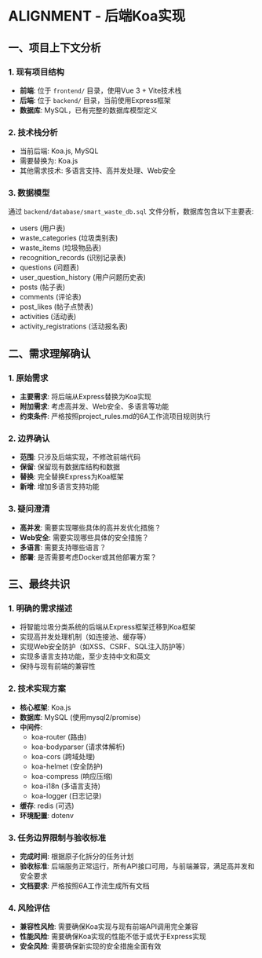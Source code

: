 # ALIGNMENT - 后端Koa实现

## 一、项目上下文分析

### 1. 现有项目结构
- **前端**: 位于 `frontend/` 目录，使用Vue 3 + Vite技术栈
- **后端**: 位于 `backend/` 目录，当前使用Express框架
- **数据库**: MySQL，已有完整的数据库模型定义

### 2. 技术栈分析
- 当前后端: Koa.js, MySQL
- 需要替换为: Koa.js
- 其他需求技术: 多语言支持、高并发处理、Web安全

### 3. 数据模型
通过 `backend/database/smart_waste_db.sql` 文件分析，数据库包含以下主要表:
- users (用户表)
- waste_categories (垃圾类别表)
- waste_items (垃圾物品表)
- recognition_records (识别记录表)
- questions (问题表)
- user_question_history (用户问题历史表)
- posts (帖子表)
- comments (评论表)
- post_likes (帖子点赞表)
- activities (活动表)
- activity_registrations (活动报名表)

## 二、需求理解确认

### 1. 原始需求
- **主要需求**: 将后端从Express替换为Koa实现
- **附加需求**: 考虑高并发、Web安全、多语言等功能
- **约束条件**: 严格按照project_rules.md的6A工作流项目规则执行

### 2. 边界确认
- **范围**: 只涉及后端实现，不修改前端代码
- **保留**: 保留现有数据库结构和数据
- **替换**: 完全替换Express为Koa框架
- **新增**: 增加多语言支持功能

### 3. 疑问澄清
- **高并发**: 需要实现哪些具体的高并发优化措施？
- **Web安全**: 需要实现哪些具体的安全措施？
- **多语言**: 需要支持哪些语言？
- **部署**: 是否需要考虑Docker或其他部署方案？

## 三、最终共识

### 1. 明确的需求描述
- 将智能垃圾分类系统的后端从Express框架迁移到Koa框架
- 实现高并发处理机制（如连接池、缓存等）
- 实现Web安全防护（如XSS、CSRF、SQL注入防护等）
- 实现多语言支持功能，至少支持中文和英文
- 保持与现有前端的兼容性

### 2. 技术实现方案
- **核心框架**: Koa.js
- **数据库**: MySQL (使用mysql2/promise)
- **中间件**: 
  - koa-router (路由)
  - koa-bodyparser (请求体解析)
  - koa-cors (跨域处理)
  - koa-helmet (安全防护)
  - koa-compress (响应压缩)
  - koa-i18n (多语言支持)
  - koa-logger (日志记录)
- **缓存**: redis (可选)
- **环境配置**: dotenv

### 3. 任务边界限制与验收标准
- **完成时间**: 根据原子化拆分的任务计划
- **验收标准**: 后端服务正常运行，所有API接口可用，与前端兼容，满足高并发和安全要求
- **文档要求**: 严格按照6A工作流生成所有文档

### 4. 风险评估
- **兼容性风险**: 需要确保Koa实现与现有前端API调用完全兼容
- **性能风险**: 需要确保Koa实现的性能不低于或优于Express实现
- **安全风险**: 需要确保新实现的安全措施全面有效